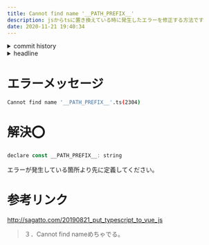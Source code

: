 ```yaml
---
title: Cannot find name '__PATH_PREFIX__'
description: jsからtsに置き換えている時に発生したエラーを修正する方法です
date: 2020-11-21 19:40:34
---
```

<!-- history area start -->
<details><summary>commit history</summary><div><ol>
<li>2020/11/15 20:37:47 92a34cc</li>
</ol></div></details>
<!-- history area end -->
<!-- toc area start -->
<details><summary>headline</summary><div>
<!-- START doctoc generated TOC please keep comment here to allow auto update -->
<!-- DON'T EDIT THIS SECTION, INSTEAD RE-RUN doctoc TO UPDATE -->


- [エラーメッセージ](#%E3%82%A8%E3%83%A9%E3%83%BC%E3%83%A1%E3%83%83%E3%82%BB%E3%83%BC%E3%82%B8)
- [解決⭕](#%E8%A7%A3%E6%B1%BA)
- [参考リンク](#%E5%8F%82%E8%80%83%E3%83%AA%E3%83%B3%E3%82%AF)

<!-- END doctoc generated TOC please keep comment here to allow auto update -->

</div></details>

<!-- toc area end -->

# エラーメッセージ

```bash
Cannot find name '__PATH_PREFIX__'.ts(2304)
```

# 解決⭕

```javascript
declare const __PATH_PREFIX__: string
```

エラーが発生している箇所より先に定義してください。

# 参考リンク
http://sagatto.com/20190821_put_typescript_to_vue_js
> ３．Cannot find nameめちゃでる。
